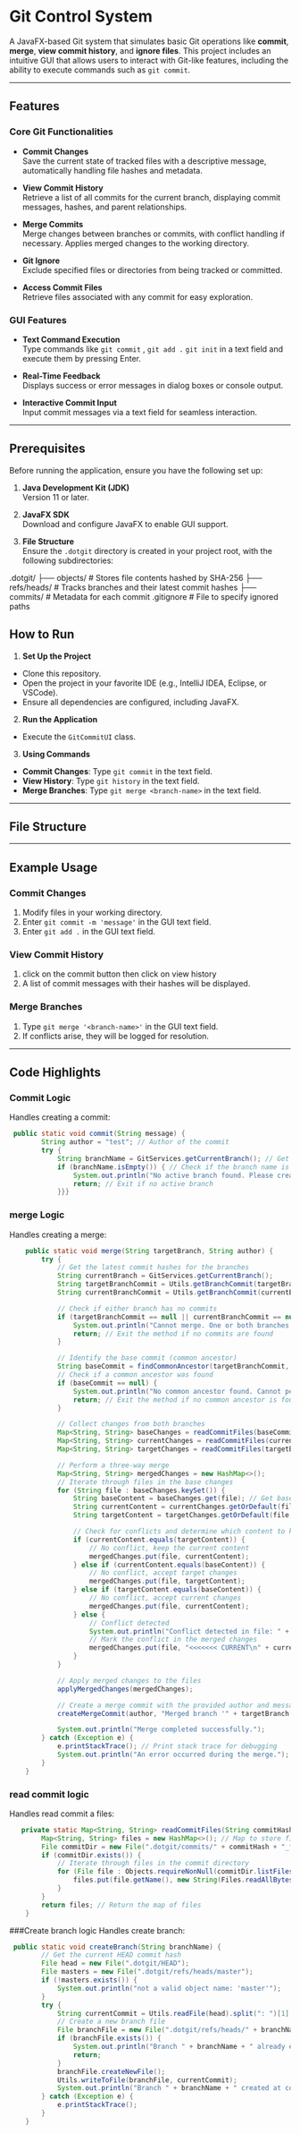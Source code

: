 # Git Control System

A JavaFX-based Git system that simulates basic Git operations like **commit**, **merge**, **view commit history**, and **ignore files**. This project includes an intuitive GUI that allows users to interact with Git-like features, including the ability to execute commands such as `git commit`.

---

## Features

### Core Git Functionalities
- **Commit Changes**  
  Save the current state of tracked files with a descriptive message, automatically handling file hashes and metadata.

- **View Commit History**  
  Retrieve a list of all commits for the current branch, displaying commit messages, hashes, and parent relationships.

- **Merge Commits**  
  Merge changes between branches or commits, with conflict handling if necessary. Applies merged changes to the working directory.

- **Git Ignore**  
  Exclude specified files or directories from being tracked or committed.

- **Access Commit Files**  
  Retrieve files associated with any commit for easy exploration.

### GUI Features
- **Text Command Execution**  
  Type commands like `git commit` , `git add .` `git init` in a text field and execute them by pressing Enter.

- **Real-Time Feedback**  
  Displays success or error messages in dialog boxes or console output.

- **Interactive Commit Input**  
  Input commit messages via a text field for seamless interaction.

---

## Prerequisites

Before running the application, ensure you have the following set up:

1. **Java Development Kit (JDK)**  
   Version 11 or later.
   
2. **JavaFX SDK**  
   Download and configure JavaFX to enable GUI support.

3. **File Structure**  
   Ensure the `.dotgit` directory is created in your project root, with the following subdirectories:
 
 

.dotgit/
  ├── objects/          # Stores file contents hashed by SHA-256
  ├── refs/heads/       # Tracks branches and their latest commit hashes
  ├── commits/          # Metadata for each commit
.gitignore              # File to specify ignored paths


## How to Run

1. **Set Up the Project**
- Clone this repository.
- Open the project in your favorite IDE (e.g., IntelliJ IDEA, Eclipse, or VSCode).
- Ensure all dependencies are configured, including JavaFX.

2. **Run the Application**
- Execute the `GitCommitUI` class.

3. **Using Commands**
- **Commit Changes**: Type `git commit` in the text field.  
- **View History**: Type `git history` in the text field.  
- **Merge Branches**: Type `git merge <branch-name>` in the text field.

---

## File Structure


---

## Example Usage

### Commit Changes
1. Modify files in your working directory.
2. Enter `git commit -m 'message'` in the GUI text field.
3. Enter `git add .` in the GUI text field.

### View Commit History
1. click on the commit button then  click on view history
2. A list of commit messages with their hashes will be displayed.

### Merge Branches
1. Type `git merge '<branch-name>'` in the GUI text field.
2. If conflicts arise, they will be logged for resolution.

---

## Code Highlights

### Commit Logic
Handles creating a commit:
```java
 public static void commit(String message) {
        String author = "test"; // Author of the commit
        try {
            String branchName = GitServices.getCurrentBranch(); // Get the current branch name
            if (branchName.isEmpty()) { // Check if the branch name is empty
                System.out.println("No active branch found. Please create or switch to a branch.");
                return; // Exit if no active branch
            }}}
```
### merge Logic
Handles creating a merge:
```java
    public static void merge(String targetBranch, String author) {
        try {
            // Get the latest commit hashes for the branches
            String currentBranch = GitServices.getCurrentBranch();
            String targetBranchCommit = Utils.getBranchCommit(targetBranch);
            String currentBranchCommit = Utils.getBranchCommit(currentBranch);

            // Check if either branch has no commits
            if (targetBranchCommit == null || currentBranchCommit == null) {
                System.out.println("Cannot merge. One or both branches have no commits.");
                return; // Exit the method if no commits are found
            }

            // Identify the base commit (common ancestor)
            String baseCommit = findCommonAncestor(targetBranchCommit, currentBranchCommit);
            // Check if a common ancestor was found
            if (baseCommit == null) {
                System.out.println("No common ancestor found. Cannot perform a merge.");
                return; // Exit the method if no common ancestor is found
            }

            // Collect changes from both branches
            Map<String, String> baseChanges = readCommitFiles(baseCommit);
            Map<String, String> currentChanges = readCommitFiles(currentBranchCommit);
            Map<String, String> targetChanges = readCommitFiles(targetBranchCommit);

            // Perform a three-way merge
            Map<String, String> mergedChanges = new HashMap<>();
            // Iterate through files in the base changes
            for (String file : baseChanges.keySet()) {
                String baseContent = baseChanges.get(file); // Get base content
                String currentContent = currentChanges.getOrDefault(file, baseContent); // Get current content or base if not present
                String targetContent = targetChanges.getOrDefault(file, baseContent); // Get target content or base if not present

                // Check for conflicts and determine which content to keep
                if (currentContent.equals(targetContent)) {
                    // No conflict, keep the current content
                    mergedChanges.put(file, currentContent);
                } else if (currentContent.equals(baseContent)) {
                    // No conflict, accept target changes
                    mergedChanges.put(file, targetContent);
                } else if (targetContent.equals(baseContent)) {
                    // No conflict, accept current changes
                    mergedChanges.put(file, currentContent);
                } else {
                    // Conflict detected
                    System.out.println("Conflict detected in file: " + file);
                    // Mark the conflict in the merged changes
                    mergedChanges.put(file, "<<<<<<< CURRENT\n" + currentContent + "\n=======\n" + targetContent + "\n>>>>>>>");
                }
            }

            // Apply merged changes to the files
            applyMergedChanges(mergedChanges);

            // Create a merge commit with the provided author and message
            createMergeCommit(author, "Merged branch '" + targetBranch + "' into '" + currentBranch + "'", currentBranchCommit, targetBranchCommit);

            System.out.println("Merge completed successfully.");
        } catch (Exception e) {
            e.printStackTrace(); // Print stack trace for debugging
            System.out.println("An error occurred during the merge.");
        }
    }
```
### read commit logic
Handles read commit a files:
```java
   private static Map<String, String> readCommitFiles(String commitHash) throws IOException {
        Map<String, String> files = new HashMap<>(); // Map to store file names and their contents
        File commitDir = new File(".dotgit/commits/" + commitHash + "_files"); // Directory for commit files
        if (commitDir.exists()) {
            // Iterate through files in the commit directory
            for (File file : Objects.requireNonNull(commitDir.listFiles())) {
                files.put(file.getName(), new String(Files.readAllBytes(file.toPath()))); // Read file content
            }
        }
        return files; // Return the map of files
    }

```
###Create branch logic
Handles create branch:
```java
 public static void createBranch(String branchName) {
        // Get the current HEAD commit hash
        File head = new File(".dotgit/HEAD");
        File masters = new File(".dotgit/refs/heads/master");
        if (!masters.exists()) {
            System.out.println("not a valid object name: 'master'");
        }
        try {
            String currentCommit = Utils.readFile(head).split(": ")[1].trim();
            // Create a new branch file
            File branchFile = new File(".dotgit/refs/heads/" + branchName);
            if (branchFile.exists()) {
                System.out.println("Branch " + branchName + " already exists!");
                return;
            }
            branchFile.createNewFile();
            Utils.writeToFile(branchFile, currentCommit);
            System.out.println("Branch " + branchName + " created at commit " + currentCommit);
        } catch (Exception e) {
            e.printStackTrace();
        }
    }
